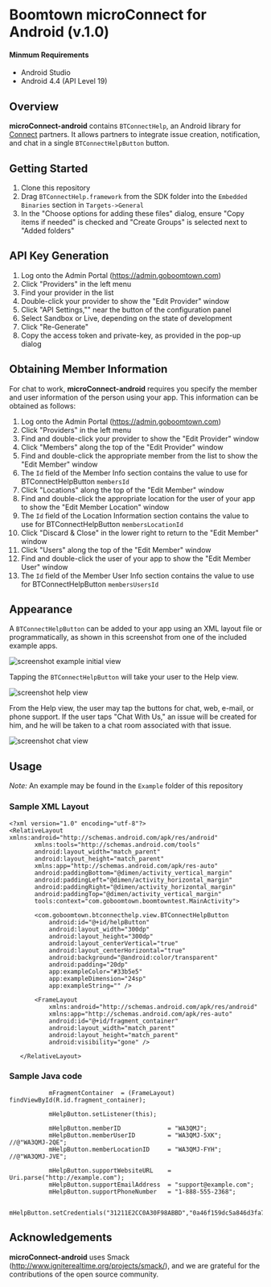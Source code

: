 # Boomtown microConnect for Android (v.1.0)

#### Minmum Requirements
- Android Studio
- Android 4.4 (API Level 19)

## Overview
**microConnect-android** contains `BTConnectHelp`, an Android library for [Connect][connectLink] partners. It allows partners to integrate issue creation, notification, and chat in a single `BTConnectHelpButton` button.

## Getting Started

1. Clone this repository
2. Drag `BTConnectHelp.framework` from the SDK folder into the `Embedded Binaries` section in `Targets->General`
3. In the "Choose options for adding these files" dialog, ensure "Copy items if needed" is checked and "Create Groups" is selected next to "Added folders"

## API Key Generation
1. Log onto the Admin Portal (https://admin.goboomtown.com)
1. Click "Providers" in the left menu
1. Find your provider in the list
1. Double-click your provider to show the "Edit Provider" window
1. Click "API Settings,"" near the button of the configuration panel
1. Select Sandbox or Live, depending on the state of development
1. Click "Re-Generate"
1. Copy the access token and private-key, as provided in the pop-up dialog

## Obtaining Member Information
For chat to work, **microConnect-android** requires you specify the member and user information of the person using your app. This information can be obtained as follows:

1. Log onto the Admin Portal (https://admin.goboomtown.com)
1. Click "Providers" in the left menu
1. Find and double-click your provider to show the "Edit Provider" window
1. Click "Members" along the top of the "Edit Provider" window
1. Find and double-click the appropriate member from the list to show the "Edit Member" window
1. The `Id` field of the Member Info section contains the value to use for BTConnectHelpButton `membersId`
1. Click "Locations" along the top of the "Edit Member" window
1. Find and double-click the appropriate location for the user of your app to show the "Edit Member Location" window
1. The `Id` field of the Location Information section contains the value to use for BTConnectHelpButton `membersLocationId`
1. Click "Discard & Close" in the lower right to return to the "Edit Member" window
1. Click "Users" along the top of the "Edit Member" window
1. Find and double-click the user of your app to show the "Edit Member User" window
1. The `Id` field of the Member User Info section contains the value to use for BTConnectHelpButton `membersUsersId`


## Appearance

A `BTConnectHelpButton` can be added to your app using an XML layout file or programmatically, as shown in this screenshot from one of the included example apps.

![screenshot example initial view][imgLinkInitialView]

Tapping the `BTConnectHelpButton` will take your user to the Help view.

![screenshot help view][imgLinkHelpView]

From the Help view, the user may tap the buttons for chat, web, e-mail, or phone support. If the user taps "Chat With Us," an issue will be created for him, and he will be taken to a chat room associated with that issue.

![screenshot chat view][imgLinkChatView]

## Usage

_Note:_ An example may be found in the `Example` folder of this repository

### Sample XML Layout

```
<?xml version="1.0" encoding="utf-8"?>
<RelativeLayout xmlns:android="http://schemas.android.com/apk/res/android"
       xmlns:tools="http://schemas.android.com/tools"
       android:layout_width="match_parent"
       android:layout_height="match_parent"
       xmlns:app="http://schemas.android.com/apk/res-auto"
       android:paddingBottom="@dimen/activity_vertical_margin"
       android:paddingLeft="@dimen/activity_horizontal_margin"
       android:paddingRight="@dimen/activity_horizontal_margin"
       android:paddingTop="@dimen/activity_vertical_margin"
       tools:context="com.goboomtown.boomtowntest.MainActivity">
   
       <com.goboomtown.btconnecthelp.view.BTConnectHelpButton
           android:id="@+id/helpButton"
           android:layout_width="300dp"
           android:layout_height="300dp"
           android:layout_centerVertical="true"
           android:layout_centerHorizontal="true"
           android:background="@android:color/transparent"
           android:padding="20dp"
           app:exampleColor="#33b5e5"
           app:exampleDimension="24sp"
           app:exampleString="" />
   
       <FrameLayout
           xmlns:android="http://schemas.android.com/apk/res/android"
           xmlns:app="http://schemas.android.com/apk/res-auto"
           android:id="@+id/fragment_container"
           android:layout_width="match_parent"
           android:layout_height="match_parent"
           android:visibility="gone" />
   
   </RelativeLayout>

```

### Sample Java code
```        mHelpButton         = (BTConnectHelpButton) findViewById(R.id.helpButton);
           mFragmentContainer  = (FrameLayout)         findViewById(R.id.fragment_container);
   
           mHelpButton.setListener(this);
   
           mHelpButton.memberID 			= "WA3QMJ";
           mHelpButton.memberUserID 		= "WA3QMJ-5XK"; //@"WA3QMJ-2QE";
           mHelpButton.memberLocationID 	= "WA3QMJ-FYH"; //@"WA3QMJ-JVE";
   
           mHelpButton.supportWebsiteURL 	= Uri.parse("http://example.com");
           mHelpButton.supportEmailAddress  = "support@example.com";
           mHelpButton.supportPhoneNumber 	= "1-888-555-2368";
   
           mHelpButton.setCredentials("31211E2CC0A30F98ABBD","0a46f159dc5a846d3fa7cf7024adb2248a8bc8ed");

```

## Acknowledgements

**microConnect-android** uses Smack (http://www.igniterealtime.org/projects/smack/), and we are grateful for the contributions of the open source community.


[connectLink]:http://www.goboomtown.com/connect/
[imgLinkChatView]:https://raw.githubusercontent.com/goboomtown/microConnect-android/master/Examples/Images/Connect%20Chat%20View.png
[imgLinkHelpView]:https://raw.githubusercontent.com/goboomtown/microConnect-android/master/Examples/Images/Connect%20Help%20View.png
[imgLinkInitialView]:https://raw.githubusercontent.com/goboomtown/microConnect-android/master/Examples/Images/Sample%20Initial%20View.png
